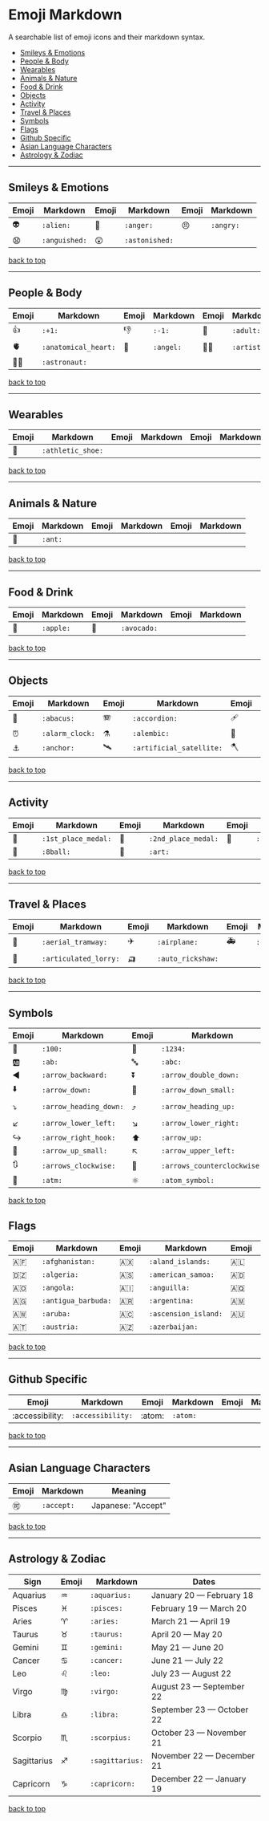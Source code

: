 # Emoji Markdown

A searchable list of emoji icons and their markdown syntax.

- [Smileys & Emotions](#smileys--emotions)
- [People & Body](#people--body)
- [Wearables](#wearables)
- [Animals & Nature](#animals--nature)
- [Food & Drink](#food--drink)
- [Objects](#objects)
- [Activity](#activity)
- [Travel & Places](#travel--places)
- [Symbols](#symbols)
- [Flags](#flags)
- [Github Specific](#github-specific)
- [Asian Language Characters](#asian-language-characters)
- [Astrology & Zodiac](#astrology--zodiac)

---

## Smileys & Emotions

| Emoji | Markdown | Emoji | Markdown | Emoji | Markdown |
| --- | --- | --- | --- | --- | --- |
| :alien: | `:alien:` | :anger: | `:anger:` | :angry: | `:angry:` |
| :anguished: | `:anguished:` | :astonished: | `:astonished:` |

[back to top](#emoji-markdown)

---

## People & Body

| Emoji | Markdown | Emoji | Markdown | Emoji | Markdown |
| --- | --- | --- | --- | --- | --- |
| :+1: | `:+1:` | :-1: | `:-1:` | :adult: | `:adult:` |
| :anatomical_heart: | `:anatomical_heart:` | :angel: | `:angel:` | :artist: | `:artist:` |
| :astronaut: | `:astronaut:` |

[back to top](#emoji-markdown)

---

## Wearables

| Emoji | Markdown | Emoji | Markdown | Emoji | Markdown |
| --- | --- | --- | --- | --- | --- |
| :athletic_shoe: | `:athletic_shoe:` |

[back to top](#emoji-markdown)
___

## Animals & Nature

| Emoji | Markdown | Emoji | Markdown | Emoji | Markdown |
| --- | --- | --- | --- | --- | --- |
| :ant: | `:ant:` |

[back to top](#emoji-markdown)

---

## Food & Drink

| Emoji | Markdown | Emoji | Markdown | Emoji | Markdown |
| --- | --- | --- | --- | --- | --- |
| :apple: | `:apple:` | :avocado: | `:avocado:` |

[back to top](#emoji-markdown)

---

## Objects

| Emoji | Markdown | Emoji | Markdown | Emoji | Markdown |
| --- | --- | --- | --- | --- | --- |
| :abacus: | `:abacus:` | :accordion: | `:accordion:` | :adhesive_bandage: | `:adhesive_bandage:` |
| :alarm_clock: | `:alarm_clock:` | :alembic: | `:alembic:` | :amphora: | `:amphora:` |
| :anchor: | `:anchor:` | :artificial_satellite: | `:artificial_satellite:` | :axe: | `:axe:` |

[back to top](#emoji-markdown)

---

## Activity

| Emoji | Markdown | Emoji | Markdown | Emoji | Markdown |
| --- | --- | --- | --- | --- | --- |
| :1st_place_medal: | `:1st_place_medal:` | :2nd_place_medal: | `:2nd_place_medal:` | :3rd_place_medal: | `:3rd_place_medal:` |
| :8ball: | `:8ball:` | :art: | `:art:` |

[back to top](#emoji-markdown)

---

## Travel & Places

| Emoji | Markdown | Emoji | Markdown | Emoji | Markdown |
| --- | --- | --- | --- | --- | --- |
| :aerial_tramway: | `:aerial_tramway:` | :airplane: | `:airplane:` | :ambulance: | `:ambulance:` |
| :articulated_lorry: | `:articulated_lorry:` | :auto_rickshaw: | `:auto_rickshaw:` |

[back to top](#emoji-markdown)

---

## Symbols

| Emoji | Markdown | Emoji | Markdown | Emoji | Markdown |
| --- | --- | --- | --- | --- | --- |
| :100: | `:100:` | :1234: | `:1234:` | :a: | `:a:` |
| :ab: | `:ab:` | :abc: | `:abc:` | :abcd: | `:abcd:` |
| :arrow_backward: | `:arrow_backward:` | :arrow_double_down: | `:arrow_double_down:` | :arrow_double_up: | `:arrow_double_up:` |
| :arrow_down: | `:arrow_down:` | :arrow_down_small: | `:arrow_down_small:` | :arrow_forward: | `:arrow_forward:` |
| :arrow_heading_down: | `:arrow_heading_down:` | :arrow_heading_up: | `:arrow_heading_up:` | :arrow_left: | `:arrow_left:` |
| :arrow_lower_left: | `:arrow_lower_left:` | :arrow_lower_right: | `:arrow_lower_right:` | :arrow_right: | `:arrow_right:` |
| :arrow_right_hook: | `:arrow_right_hook:` | :arrow_up: | `:arrow_up:` | :arrow_up_down: | `:arrow_up_down:` |
| :arrow_up_small: | `:arrow_up_small:` | :arrow_upper_left: | `:arrow_upper_left:` | :arrow_upper_right: | `:arrow_upper_right:` |
| :arrows_clockwise: | `:arrows_clockwise:` | :arrows_counterclockwise: | `:arrows_counterclockwise:` | :asterisk: | `:asterisk:` |
| :atm: | `:atm:` | :atom_symbol: | `:atom_symbol:` |

[back to top](#emoji-markdown)

## Flags

| Emoji | Markdown | Emoji | Markdown | Emoji | Markdown |
| --- | --- | --- | --- | --- | --- |
| :afghanistan: | `:afghanistan:` | :aland_islands: | `:aland_islands:` | :albania: | `:albania:` |
| :algeria: | `:algeria:` | :american_samoa: | `:american_samoa:` | :andorra: | `:andorra:` |
| :angola: | `:angola:` | :anguilla: | `:anguilla:` | :antarctica: | `:antarctica:` |
| :antigua_barbuda: | `:antigua_barbuda:` | :argentina: | `:argentina:`| :armenia: | `:armenia:` |
| :aruba: | `:aruba:` | :ascension_island: | `:ascension_island:` | :australia: | `:australia:` |
| :austria: | `:austria:` | :azerbaijan: | `:azerbaijan:` |

[back to top](#emoji-markdown)

---

## Github Specific

| Emoji | Markdown | Emoji | Markdown | Emoji | Markdown |
| --- | --- | --- | --- | --- | --- |
| :accessibility: | `:accessibility:` | :atom: | `:atom:` |

[back to top](#emoji-markdown)

---

## Asian Language Characters

| Emoji | Markdown | Meaning |
| --- | --- | --- |
| :accept: | `:accept:` | Japanese: "Accept" |

[back to top](#emoji-markdown)

---

## Astrology & Zodiac

| Sign | Emoji | Markdown | Dates |
| --- | --- | --- | --- |
| Aquarius | :aquarius: | `:aquarius:` | January 20 — February 18 |
| Pisces | :pisces: | `:pisces:` | February 19 — March 20 |
| Aries | :aries: | `:aries:` | March 21 — April 19 |
| Taurus | :taurus: | `:taurus:` | April 20 — May 20 |
| Gemini | :gemini: | `:gemini:` | May 21 — June 20 |
| Cancer | :cancer: | `:cancer:` | June 21 — July 22 |
| Leo | :leo: | `:leo:` | July 23 — August 22 |
| Virgo | :virgo: | `:virgo:` | August 23 — September 22 |
| Libra | :libra: | `:libra:` | September 23 — October 22 |
| Scorpio | :scorpius: | `:scorpius:` | October 23 — November 21 |
| Sagittarius | :sagittarius: | `:sagittarius:` | November 22 — December 21 |
| Capricorn | :capricorn: | `:capricorn:` | December 22 — January 19 |

[back to top](#emoji-markdown)
